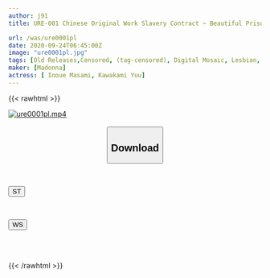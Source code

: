 ```yaml
---
author: j91
title: URE-001 Chinese Original Work Slavery Contract ~ Beautiful Prisoner Entertainment Office ~ Saki Midorikawa Edition Yu Kawakami Nozomi Hazuki

url: /was/ure0001pl
date: 2020-09-24T06:45:00Z
image: "ure0001pl.jpg"
tags: [Old Releases,Censored, (tag-censored), Digital Mosaic, Lesbian, Mature Woman, Original Collaboration, Training]
maker: [Madonna]
actress: [ Inoue Masami, Kawakami Yuu]
---
```



{{< rawhtml >}}

<div class="video" data-videoid="ZJbbV0O9jrfqvaW">
    <a href="javascript:;">
        <img src="/was/ure0001pl/ure0001pl.jpg" width="WIDTH" height="HEIGHT" alt="ure0001pl.mp4" loading="lazy">
    </a>
</div>

<script type="text/javascript" src="https://j91.asia/asset/on-demand-st.js"></script>

<br>
  <link rel="stylesheet" href="https://j91.asia/asset/bs5.css">
  
  <center>
  <button class="btn btn-primary" type="button" data-bs-toggle="collapse" data-bs-target=".multi-collapse" aria-expanded="false" aria-controls="multiCollapseExample1 multiCollapseExample2"><h2>Download</h2></button></center>
</p>
<div class="row">
  <div class="col">
    <div class="collapse multi-collapse" id="multiCollapseExample1">
      <div class="card card-body">
	      	      <br>
<div class="buttons">  
<p><a href="https://streamtape.to/v/ZJbbV0O9jrfqvaW" target="_blank"><button class="btn-hover color-3"><i class="fa fa-download"></i> ST</button></a></p></div>
    </div>
  </div>
</div>
  <div class="col">
    <div class="collapse multi-collapse" id="multiCollapseExample2">
      <div class="card card-body">
	      <br>
<div class="buttons">
<p><a href="https://wolfstream.tv/ety86r4amyi9" target="_blank"><button class="btn-hover color-8"><i class="fa fa-download"></i> WS</button></a></p></div>
<br><br>
      </div>
    </div>
  </div>
</div>

{{< /rawhtml >}}
